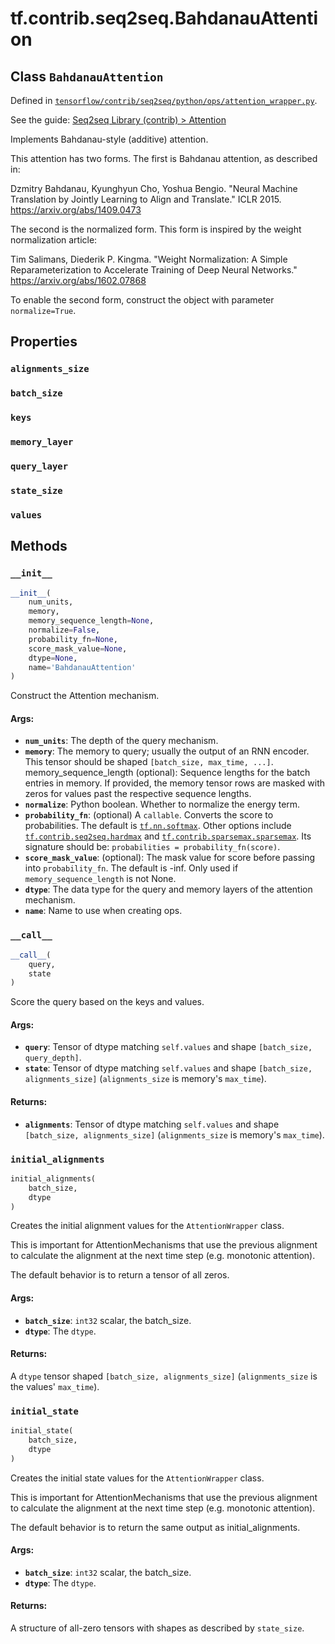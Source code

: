 <div itemscope itemtype="http://developers.google.com/ReferenceObject">
<meta itemprop="name" content="tf.contrib.seq2seq.BahdanauAttention" />
<meta itemprop="property" content="alignments_size"/>
<meta itemprop="property" content="batch_size"/>
<meta itemprop="property" content="keys"/>
<meta itemprop="property" content="memory_layer"/>
<meta itemprop="property" content="query_layer"/>
<meta itemprop="property" content="state_size"/>
<meta itemprop="property" content="values"/>
<meta itemprop="property" content="__call__"/>
<meta itemprop="property" content="__init__"/>
<meta itemprop="property" content="initial_alignments"/>
<meta itemprop="property" content="initial_state"/>
</div>

# tf.contrib.seq2seq.BahdanauAttention

## Class `BahdanauAttention`





Defined in [`tensorflow/contrib/seq2seq/python/ops/attention_wrapper.py`](https://www.tensorflow.org/code/tensorflow/contrib/seq2seq/python/ops/attention_wrapper.py).

See the guide: [Seq2seq Library (contrib) > Attention](../../../../../api_guides/python/contrib.seq2seq.md#Attention)

Implements Bahdanau-style (additive) attention.

This attention has two forms.  The first is Bahdanau attention,
as described in:

Dzmitry Bahdanau, Kyunghyun Cho, Yoshua Bengio.
"Neural Machine Translation by Jointly Learning to Align and Translate."
ICLR 2015. https://arxiv.org/abs/1409.0473

The second is the normalized form.  This form is inspired by the
weight normalization article:

Tim Salimans, Diederik P. Kingma.
"Weight Normalization: A Simple Reparameterization to Accelerate
 Training of Deep Neural Networks."
https://arxiv.org/abs/1602.07868

To enable the second form, construct the object with parameter
`normalize=True`.

## Properties

<h3 id="alignments_size"><code>alignments_size</code></h3>



<h3 id="batch_size"><code>batch_size</code></h3>



<h3 id="keys"><code>keys</code></h3>



<h3 id="memory_layer"><code>memory_layer</code></h3>



<h3 id="query_layer"><code>query_layer</code></h3>



<h3 id="state_size"><code>state_size</code></h3>



<h3 id="values"><code>values</code></h3>





## Methods

<h3 id="__init__"><code>__init__</code></h3>

``` python
__init__(
    num_units,
    memory,
    memory_sequence_length=None,
    normalize=False,
    probability_fn=None,
    score_mask_value=None,
    dtype=None,
    name='BahdanauAttention'
)
```

Construct the Attention mechanism.

#### Args:

* <b>`num_units`</b>: The depth of the query mechanism.
* <b>`memory`</b>: The memory to query; usually the output of an RNN encoder.  This
    tensor should be shaped `[batch_size, max_time, ...]`.
  memory_sequence_length (optional): Sequence lengths for the batch entries
    in memory.  If provided, the memory tensor rows are masked with zeros
    for values past the respective sequence lengths.
* <b>`normalize`</b>: Python boolean.  Whether to normalize the energy term.
* <b>`probability_fn`</b>: (optional) A `callable`.  Converts the score to
    probabilities.  The default is <a href="../../../tf/nn/softmax.md"><code>tf.nn.softmax</code></a>. Other options include
    <a href="../../../tf/contrib/seq2seq/hardmax.md"><code>tf.contrib.seq2seq.hardmax</code></a> and <a href="../../../tf/contrib/sparsemax/sparsemax.md"><code>tf.contrib.sparsemax.sparsemax</code></a>.
    Its signature should be: `probabilities = probability_fn(score)`.
* <b>`score_mask_value`</b>: (optional): The mask value for score before passing into
    `probability_fn`. The default is -inf. Only used if
    `memory_sequence_length` is not None.
* <b>`dtype`</b>: The data type for the query and memory layers of the attention
    mechanism.
* <b>`name`</b>: Name to use when creating ops.

<h3 id="__call__"><code>__call__</code></h3>

``` python
__call__(
    query,
    state
)
```

Score the query based on the keys and values.

#### Args:

* <b>`query`</b>: Tensor of dtype matching `self.values` and shape
    `[batch_size, query_depth]`.
* <b>`state`</b>: Tensor of dtype matching `self.values` and shape
    `[batch_size, alignments_size]`
    (`alignments_size` is memory's `max_time`).


#### Returns:

* <b>`alignments`</b>: Tensor of dtype matching `self.values` and shape
    `[batch_size, alignments_size]` (`alignments_size` is memory's
    `max_time`).

<h3 id="initial_alignments"><code>initial_alignments</code></h3>

``` python
initial_alignments(
    batch_size,
    dtype
)
```

Creates the initial alignment values for the `AttentionWrapper` class.

This is important for AttentionMechanisms that use the previous alignment
to calculate the alignment at the next time step (e.g. monotonic attention).

The default behavior is to return a tensor of all zeros.

#### Args:

* <b>`batch_size`</b>: `int32` scalar, the batch_size.
* <b>`dtype`</b>: The `dtype`.


#### Returns:

A `dtype` tensor shaped `[batch_size, alignments_size]`
(`alignments_size` is the values' `max_time`).

<h3 id="initial_state"><code>initial_state</code></h3>

``` python
initial_state(
    batch_size,
    dtype
)
```

Creates the initial state values for the `AttentionWrapper` class.

This is important for AttentionMechanisms that use the previous alignment
to calculate the alignment at the next time step (e.g. monotonic attention).

The default behavior is to return the same output as initial_alignments.

#### Args:

* <b>`batch_size`</b>: `int32` scalar, the batch_size.
* <b>`dtype`</b>: The `dtype`.


#### Returns:

A structure of all-zero tensors with shapes as described by `state_size`.



